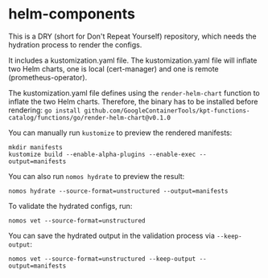 # helm-components

This is a DRY (short for Don't Repeat Yourself) repository, which needs the hydration process to render the configs.

It includes a kustomization.yaml file.
The kustomization.yaml file will inflate two Helm charts, one is local (cert-manager) and one is remote (prometheus-operator).

The kustomization.yaml file defines using the `render-helm-chart` function to inflate the two Helm charts.
Therefore, the binary has to be installed before rendering:
`go install github.com/GoogleContainerTools/kpt-functions-catalog/functions/go/render-helm-chart@v0.1.0`

You can manually run `kustomize` to preview the rendered manifests:
```console
mkdir manifests
kustomize build --enable-alpha-plugins --enable-exec --output=manifests
```

You can also run `nomos hydrate` to preview the result:
```console
nomos hydrate --source-format=unstructured --output=manifests
```

To validate the hydrated configs, run:
```console
nomos vet --source-format=unstructured
```

You can save the hydrated output in the validation process via `--keep-output`:
```console
nomos vet --source-format=unstructured --keep-output --output=manifests
```
